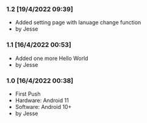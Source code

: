 
### 1.2 [19/4/2022 09:39]

- Added setting page with lanuage change function
- by Jesse

### 1.1 [16/4/2022 00:53]

- Added one more Hello World
- by Jesse

### 1.0 [16/4/2022 00:38]

- First Push 
- Hardware: Android 11
- Software: Android 10+
- by Jesse
